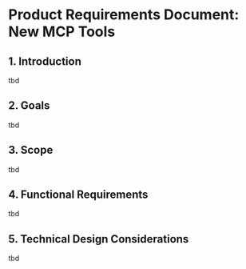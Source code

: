 # Product Requirements Document: New MCP Tools

## 1. Introduction
tbd

## 2. Goals
tbd

## 3. Scope
tbd

## 4. Functional Requirements
tbd

## 5. Technical Design Considerations
tbd
